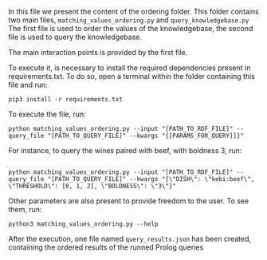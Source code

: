 In this file we present the content of the ordering folder.
This folder contains two main files, ```matching_values_ordering.py``` and ```query_knowledgebase.py```
The first file is used to order the values of the knowledgebase, the second file is used to query the knowledgebase.

The main interaction points is provided by the first file.

To execute it, is necessary to install the required dependencies present in requirements.txt.
To do so, open a terminal within the folder containing this file and run:
```
pip3 install -r requirements.txt
```
To execute the file, run: 
```
python matching_values_ordering.py --input "[PATH_TO_RDF_FILE]" --query_file "[PATH_TO_QUERY_FILE]" --kwargs "{[PARAMS_FOR_QUERY]]}"     

```

For instance, to query the wines paired with beef, with boldness 3, run:

```

python matching_values_ordering.py --input "[PATH_TO_RDF_FILE]" --query_file "[PATH_TO_QUERY_FILE]" --kwargs "{\"DISH\": \"kebi:beef\", \"THRESHOLD\": [0, 1, 2], \"BOLDNESS\": \"3\"}"   

```

Other parameters are also present to provide freedom to the user.
To see them, run:
```
python3 matching_values_ordering.py --help
```

After the execution, one file named ```query_results.json``` has been created, containing the ordered results of the runned Prolog queries

